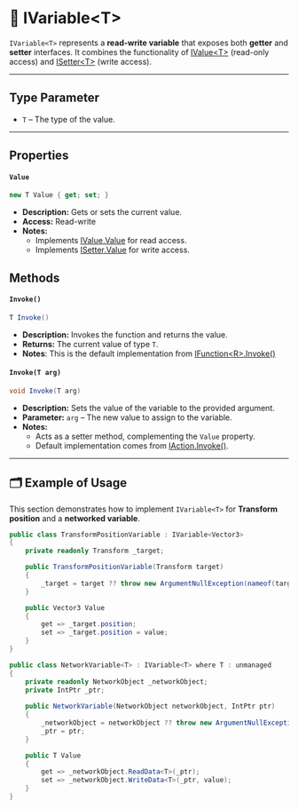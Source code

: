 # 🧩 IVariable&lt;T&gt;

`IVariable<T>` represents a **read-write variable** that exposes both **getter** and **setter** interfaces. It combines the functionality of [IValue&lt;T&gt;](../Values/IValue.md) (read-only access) and [ISetter&lt;T&gt;](../Setters/ISetter.md) (write access).

---

## Type Parameter

- `T` – The type of the value.

---

## Properties

#### `Value`
```csharp
new T Value { get; set; }
```
- **Description:** Gets or sets the current value.
- **Access:** Read-write
- **Notes:**
  - Implements [IValue<T>.Value](../Values/IValue.md#value) for read access.
  - Implements [ISetter<T>.Value](../Setters/ISetter.md/#value) for write access.


## Methods

#### `Invoke()`
```csharp
T Invoke()
```
- **Description:** Invokes the function and returns the value.
- **Returns:** The current value of type `T`.
- **Notes**: This is the default implementation from [IFunction&lt;R&gt;.Invoke()](../Functions/IFunction.md#invoke)


#### `Invoke(T arg)`
```csharp
void Invoke(T arg)
```
- **Description:** Sets the value of the variable to the provided argument.
- **Parameter:** `arg` – The new value to assign to the variable.
- **Notes:**
  - Acts as a setter method, complementing the `Value` property.
  - Default implementation comes from [IAction<T>.Invoke()](../Actions/IAction.md#invoket).

---

## 🗂 Example of Usage

This section demonstrates how to implement `IVariable<T>` for **Transform position** and a **networked variable**.

```csharp
public class TransformPositionVariable : IVariable<Vector3>
{
    private readonly Transform _target;

    public TransformPositionVariable(Transform target)
    {
        _target = target ?? throw new ArgumentNullException(nameof(target));
    }

    public Vector3 Value
    {
        get => _target.position;
        set => _target.position = value;
    }
}
```

```csharp
public class NetworkVariable<T> : IVariable<T> where T : unmanaged
{
    private readonly NetworkObject _networkObject;
    private IntPtr _ptr;
    
    public NetworkVariable(NetworkObject networkObject, IntPtr ptr)
    {
        _networkObject = networkObject ?? throw new ArgumentNullException(nameof(networkObject));
        _ptr = ptr;
    }

    public T Value
    {
        get => _networkObject.ReadData<T>(_ptr);
        set => _networkObject.WriteData<T>(_ptr, value);
    }
}
```